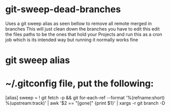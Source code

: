 # git-sweep-dead-branches


Uses a git sweep alias as seen bellow to remove all remote merged in branches
This will just clean down the branches you have to edit this edit the files paths to be the ones that hold your
Projects and run this as a cron job which is its intended way but running it normally works fine

# git sweep alias

# ~/.gitconfig file, put the following:
 
[alias]
        sweep = ! git fetch -p && git for-each-ref --format '%(refname:short) %(upstream:track)' | awk '$2 == \"[gone]\" {print $1}' | xargs -r git branch -D
